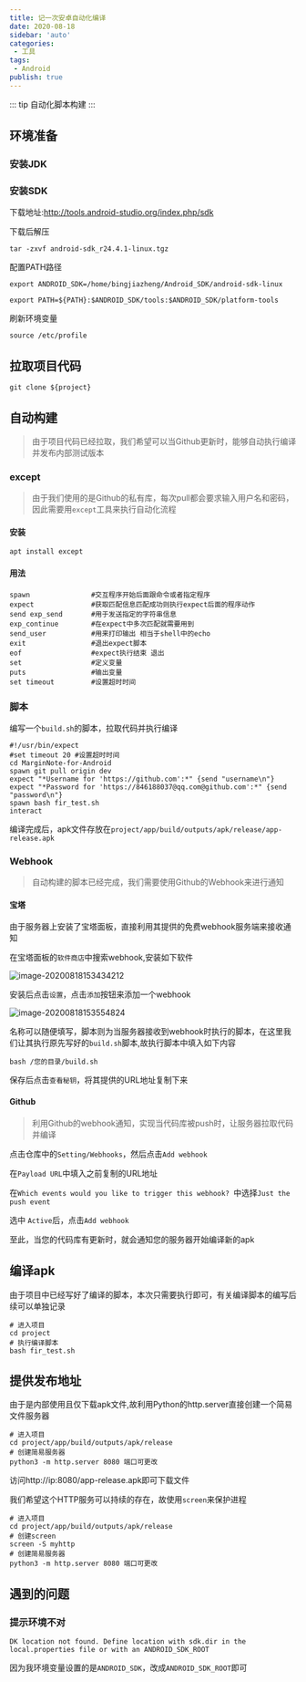 ```yaml
---
title: 记一次安卓自动化编译
date: 2020-08-18
sidebar: 'auto'
categories:
 - 工具
tags:
 - Android
publish: true
---
```


::: tip 
自动化脚本构建
:::

<!-- more -->
## 环境准备

### 安装JDK

### 安装SDK

下载地址:http://tools.android-studio.org/index.php/sdk

下载后解压

```shell
tar -zxvf android-sdk_r24.4.1-linux.tgz
```

配置PATH路径

```shell
export ANDROID_SDK=/home/bingjiazheng/Android_SDK/android-sdk-linux

export PATH=${PATH}:$ANDROID_SDK/tools:$ANDROID_SDK/platform-tools
```

刷新环境变量

```shell
source /etc/profile
```



## 拉取项目代码

```shell
git clone ${project}
```

## 自动构建

> 由于项目代码已经拉取，我们希望可以当Github更新时，能够自动执行编译并发布内部测试版本

### except

> 由于我们使用的是Github的私有库，每次pull都会要求输入用户名和密码，因此需要用`except`工具来执行自动化流程

#### 安装

```shell
apt install except
```

#### 用法

```shell
spawn               #交互程序开始后面跟命令或者指定程序
expect              #获取匹配信息匹配成功则执行expect后面的程序动作
send exp_send       #用于发送指定的字符串信息
exp_continue        #在expect中多次匹配就需要用到
send_user           #用来打印输出 相当于shell中的echo
exit                #退出expect脚本
eof                 #expect执行结束 退出
set                 #定义变量
puts                #输出变量
set timeout         #设置超时时间
```

### 脚本

编写一个`build.sh`的脚本，拉取代码并执行编译

```shell
#!/usr/bin/expect
#set timeout 20 #设置超时时间
cd MarginNote-for-Android
spawn git pull origin dev
expect "*Username for 'https://github.com':*" {send "username\n"}
expect "*Password for 'https://846188037@qq.com@github.com':*" {send "password\n"}
spawn bash fir_test.sh
interact
```

编译完成后，apk文件存放在`project/app/build/outputs/apk/release/app-release.apk`

### Webhook

> 自动构建的脚本已经完成，我们需要使用Github的Webhook来进行通知

#### 宝塔

由于服务器上安装了宝塔面板，直接利用其提供的免费webhook服务端来接收通知

在宝塔面板的`软件商店`中搜索webhook,安装如下软件

![image-20200818153434212](https://bbs-upload.marginnote.cn/original/2X/2/24a4b548d9b97c0c5b9ab26c1f6839e26b86054b.png)

安装后点击`设置`，点击`添加`按钮来添加一个webhook

![image-20200818153554824](http://img.hjxie.icu/6131c6ca369f16cbb9bf391c22f14bfacf974605-20200819183639324.png)

名称可以随便填写，脚本则为当服务器接收到webhook时执行的脚本，在这里我们让其执行原先写好的`build.sh`脚本,故执行脚本中填入如下内容

```shell
bash /您的目录/build.sh
```

保存后点击`查看秘钥`，将其提供的URL地址复制下来

#### Github

> 利用Github的webhook通知，实现当代码库被push时，让服务器拉取代码并编译

点击仓库中的`Setting/Webhooks`，然后点击`Add webhook`

在`Payload URL`中填入之前复制的URL地址

在`Which events would you like to trigger this webhook? `中选择`Just the push event`

选中 `Active`后，点击`Add webhook`

至此，当您的代码库有更新时，就会通知您的服务器开始编译新的apk



## 编译apk

由于项目中已经写好了编译的脚本，本次只需要执行即可，有关编译脚本的编写后续可以单独记录

```shell
# 进入项目
cd project
# 执行编译脚本
bash fir_test.sh
```

## 提供发布地址

由于是内部使用且仅下载apk文件,故利用Python的http.server直接创建一个简易文件服务器

```shell
# 进入项目
cd project/app/build/outputs/apk/release
# 创建简易服务器
python3 -m http.server 8080 端口可更改
```

访问http://ip:8080/app-release.apk即可下载文件

我们希望这个HTTP服务可以持续的存在，故使用`screen`来保护进程

```shell
# 进入项目
cd project/app/build/outputs/apk/release
# 创建screen
screen -S myhttp
# 创建简易服务器
python3 -m http.server 8080 端口可更改
```





## 遇到的问题

### 提示环境不对

```shell
DK location not found. Define location with sdk.dir in the local.properties file or with an ANDROID_SDK_ROOT
```

因为我环境变量设置的是`ANDROID_SDK`，改成`ANDROID_SDK_ROOT`即可











